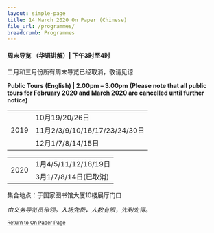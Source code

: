 ```yaml
---
layout: simple-page
title: 14 March 2020 On Paper (Chinese)
file_url: /programmes/
breadcrumb: Programmes
---
```

#### 周末导览 （华语讲解）| **下午3时至4时**
二月和三月份所有周末导览已经取消，敬请见谅

<strong>Public Tours (English) | 2.00pm – 3.00pm</strong>
<strong>(Please note that all public tours for February 2020 and March 2020 are cancelled until further notice)</strong>
<table class="custom-table">
  <tr>
    <td rowspan="3">2019</td>
    <td>10月19/20/26日</td>
  </tr>
  <tr>
    <td>11月2/3/9/10/16/17/23/24/30日</td>
  </tr>
  <tr>
    <td>12月1/7/8/14/15日</td>
  </tr>
</table>

<table class="custom-table">
  <tr>
    <td rowspan="2">2020</td>
    <td>1月4/5/11/12/18/19日</td>
  </tr>
  <tr>
    <td><del>3月1/7/8/14日</del>(已取消)</td>
  </tr>
</table>

集合地点：于国家图书馆大厦10楼展厅门口

_由义务导览员带领。入场免费，人数有限，先到先得。_

<small>[Return to On Paper Page](/exhibitions/current-exhibitions/onpaper#tab1)</small>
